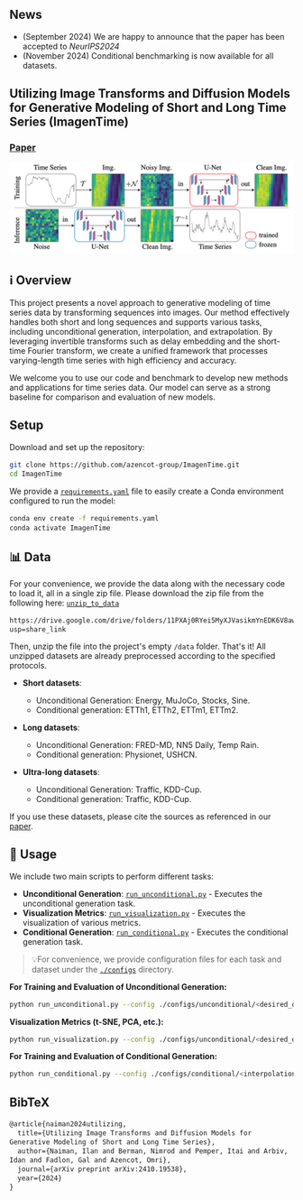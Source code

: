 ## News
- (September 2024) We are happy to announce that the paper has been accepted to *NeurIPS2024*
- (November 2024) Conditional benchmarking is now available for all datasets.

##  Utilizing Image Transforms and Diffusion Models for Generative Modeling of Short and Long Time Series (ImagenTime)

### [Paper]()
![TS2IMG samples](visuals/ts2img.png)
## ℹ️ Overview
This project presents a novel approach to generative modeling of time series data by transforming sequences into images. Our method effectively handles both short and long sequences and supports various tasks, including unconditional generation, interpolation, and extrapolation. By leveraging invertible transforms such as delay embedding and the short-time Fourier transform,
 we create a unified framework that processes varying-length time series with high efficiency and accuracy.

We welcome you to use our code and benchmark to develop new methods and applications for time series data.
Our model can serve as a strong baseline for comparison and evaluation of new models.
## Setup
Download and set up the repository:
```bash
git clone https://github.com/azencot-group/ImagenTime.git
cd ImagenTime
```

We provide a [`requirements.yaml`](requirements.yaml) file to easily create a Conda environment configured to run the model:
```bash
conda env create -f requirements.yaml
conda activate ImagenTime
```
## 📊 Data
For your convenience, we provide the data along with the necessary code to load it, all in a single zip file. Please download the zip file from the following here: [`unzip_to_data`](https://drive.google.com/drive/folders/11PXAj0RYei5MyXJVasikmYnEDK6V8awt?usp=share_link)

```
https://drive.google.com/drive/folders/11PXAj0RYei5MyXJVasikmYnEDK6V8awt?usp=share_link
```
Then, unzip the file into the project's empty `/data` folder. That's it! All unzipped datasets are already preprocessed according to the specified protocols.

- **Short datasets**:
  - Unconditional Generation: Energy, MuJoCo, Stocks, Sine.
  - Conditional generation: ETTh1, ETTh2, ETTm1, ETTm2.

- **Long datasets**:
  - Unconditional Generation: FRED-MD, NN5 Daily, Temp Rain.
  - Conditional generation: Physionet, USHCN.

- **Ultra-long datasets**:
  - Unconditional Generation: Traffic, KDD-Cup.
  - Conditional generation: Traffic, KDD-Cup.

If you use these datasets, please cite the sources as referenced in our [paper](https://arxiv.org/abs/2410.19538).

## :rocket: Usage
We include two main scripts to perform different tasks:

- **Unconditional Generation**: [`run_unconditional.py`](run_unconditional.py) - Executes the unconditional generation task.
- **Visualization Metrics**: [`run_visualization.py`](run_visualization.py) - Executes the visualization of various metrics.
- **Conditional Generation**: [`run_conditional.py`](run_conditional.py) - Executes the conditional generation task.

>💡For convenience, we provide configuration files for each task and dataset under the [`./configs`](./configs) directory.

**For Training and Evaluation of Unconditional Generation:**
```bash
python run_unconditional.py --config ./configs/unconditional/<desired_dataset>.yaml
```
**Visualization Metrics (t-SNE, PCA, etc.):**
```bash
python run_visualization.py --config ./configs/unconditional/<desired_dataset>.yaml
```
**For Training and Evaluation of Conditional Generation:**
```bash
python run_conditional.py --config ./configs/conditional/<interpolation or extrapolation>/<desired_dataset>.yaml
```

## BibTeX
```
@article{naiman2024utilizing,
  title={Utilizing Image Transforms and Diffusion Models for Generative Modeling of Short and Long Time Series},
  author={Naiman, Ilan and Berman, Nimrod and Pemper, Itai and Arbiv, Idan and Fadlon, Gal and Azencot, Omri},
  journal={arXiv preprint arXiv:2410.19538},
  year={2024}
}
```



